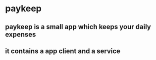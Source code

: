 # paykeep
paykeep is a small app which keeps your daily expenses
---------------------------------------------
it contains a app client and a service
---------------------------------------------
